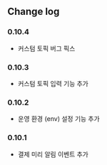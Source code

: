 ## Change log

### 0.10.4
- 커스텀 토픽 버그 픽스

### 0.10.3
- 커스텀 토픽 입력 기능 추가

### 0.10.2
- 운영 환경 (env) 설정 기능 추가

### 0.10.1
- 결제 미리 알림 이벤트 추가